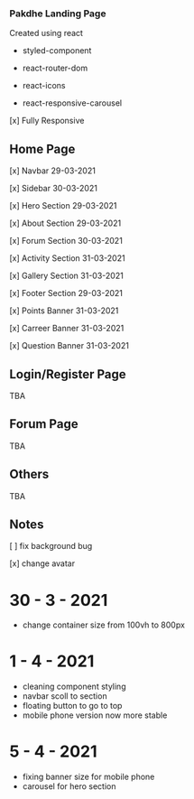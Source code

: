### Pakdhe Landing Page
Created using react 

-  styled-component

-  react-router-dom

-  react-icons

-  react-responsive-carousel

[x] Fully Responsive

## Home Page
[x] Navbar 29-03-2021

[x] Sidebar 30-03-2021

[x] Hero Section 29-03-2021

[x] About Section 29-03-2021

[x] Forum Section 30-03-2021

[x] Activity Section 31-03-2021

[x] Gallery Section  31-03-2021

[x] Footer Section 29-03-2021

[x] Points Banner  31-03-2021

[x] Carreer Banner  31-03-2021

[x] Question Banner  31-03-2021

## Login/Register Page
TBA
## Forum Page
TBA
## Others
TBA

## Notes
[ ] fix background bug

[x] change avatar

# 30 - 3 - 2021 
- change container size from 100vh to 800px

# 1 - 4 - 2021
- cleaning component styling
- navbar scoll to section
- floating button to go to top
- mobile phone version now more stable

# 5 - 4 - 2021
- fixing banner size for mobile phone
- carousel for hero section